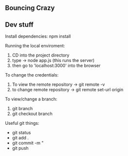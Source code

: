 ## Bouncing Crazy

## Dev stuff

Install dependencies: npm install

Running the local enviroment:
1. CD into the project directory
2. type -> node app.js (this runs the server)
3. then go to 'localhost:3000' into the browser

To change the credentials:
1. To view the remote repository -> git remote -v
2. to change remote repository -> git remote set-url origin <url>

To view/change a branch:
1. git branch
2. git checkout branch
  
Useful git things:
  - git status
  - git add .
  - git commit -m "<comment>
  - git push
